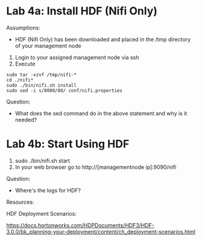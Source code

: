 # Lab 4a: Install HDF (Nifi Only)

Assumptions:

- HDF (Nifi Only) has been downloaded and placed in the /tmp directory of your management node

1. Login to your assigned management node via ssh
2. Execute
```cd /usr/local/share
sudo tar -xzvf /tmp/nifi-*
cd ./nifi*
sudo ./bin/nifi.sh install
sudo sed -i s/8080/80/ conf/nifi.properties
```

Question:

- What does the sed command do in the above statement and why is it needed?

# Lab 4b: Start Using HDF

1. sudo ./bin/nifi.sh start
2. In your web browser go to http://[managementnode ip]:9090/nifi

Question:

- Where's the logs for HDF?

Resources:

HDF Deployment Scenarios:

https://docs.hortonworks.com/HDPDocuments/HDF3/HDF-3.0.0/bk_planning-your-deployment/content/ch_deployment-scenarios.html
